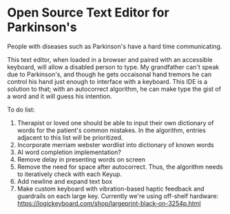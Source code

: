 # Open Source Text Editor for Parkinson's

People with diseases such as Parkinson's have a hard time communicating.

This text editor, when loaded in a browser and paired with an accessible keyboard, will allow a disabled person to type.
My grandfather can't speak due to Parkinson's, and though he gets occaisonal hand tremors he can control his hand just enough to interface with a keyboard.
This IDE is a solution to that; with an autocorrect algorithm, he can make type the gist of a word and it will guess his intention. 

To do list:
1. Therapist or loved one should be able to input their own dictionary of words for the patient's common mistakes. In the algorithm, entries adjacent to this list will be prioritized.
2. Incorporate merriam webster wordlist into dictionary of known words
3. AI word completion implementation?
4. Remove delay in presenting words on screen
5. Remove the need for space after autocorrect. Thus, the algorithm needs to iteratively check with each Keyup.
6. Add newline and expand text box
7. Make custom keyboard with vibration-based haptic feedback and guardrails on each large key. Currently we're using off-shelf hardware: https://logickeyboard.com/shop/largeprint-black-on-3254p.html
